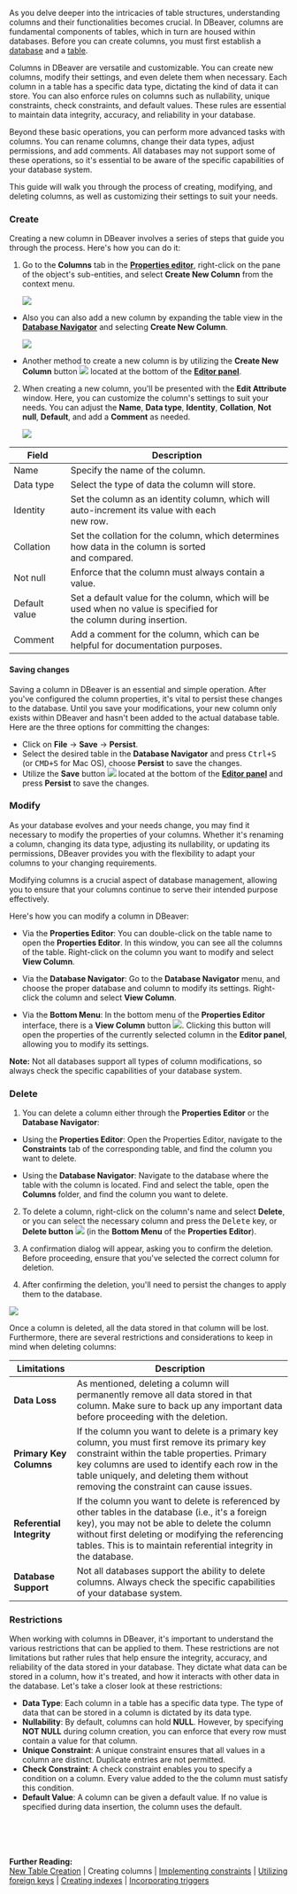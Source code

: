 As you delve deeper into the intricacies of table structures, understanding columns and their functionalities becomes
crucial. In DBeaver, columns are fundamental components of tables, which in turn are housed within databases. Before you
can create columns, you must first establish a [database](Connect-to-Database) and a [table](New-Table-Creation).

Columns in DBeaver are versatile and customizable. You can create new columns, modify their settings, and even delete
them when necessary. Each column in a table has a specific data type, dictating the kind of data it can store. You can also enforce rules on columns such as nullability, unique constraints, check constraints, and default values. These rules are essential to maintain data integrity, accuracy, and reliability in your database.

Beyond these basic operations, you can perform more advanced tasks with columns. You can rename columns, change
their data types, adjust permissions, and add comments. All databases may not support some of these operations,
so it's essential to be aware of the specific capabilities of your database system.

This guide will walk you through the process of creating, modifying, and deleting columns, as well as customizing their settings to suit your needs. 

### Create

Creating a new column in DBeaver involves a series of steps that guide you through the process. Here's how you can do it:

1) Go to the **Columns** tab in the **[Properties editor](Properties-Editor)**, right-click on the pane of the object's
   sub-entities, and select **Create New Column** from the context menu.

   ![](images/tutorial_images/4_RightClick_CreateNewColumn.png)  

- Also you can also add a new column by expanding the table view in the **[Database Navigator](Database-Navigator)** and
  selecting **Create New Column**.

   ![](images/tutorial_images/4a_ExpandTable_CreateNewColumn.png)  

- Another method to create a new column is by utilizing the **Create New Column**
  button ![](images/tutorial_images/4d_Column_Button.png) located at the bottom of the **[Editor panel](Data-Editor)**.  

2) When creating a new column, you'll be presented with the **Edit Attribute** window. Here, you can customize the
   column's settings to suit your needs. You can adjust the **Name**, **Data type**, **Identity**, **Collation**,
   **Not null**, **Default**, and add a **Comment** as needed.

   ![](images/tutorial_images/5_Column_Edit.png)  

 Field         | Description                                                                                                             
---------------|-------------------------------------------------------------------------------------------------------------------------
 Name          | Specify the name of the column.                                                                                         
 Data type     | Select the type of data the column will store.                                                                          
 Identity      | Set the column as an identity column, which will auto-increment its value with each <br> new row.                       
 Collation     | Set the collation for the column, which determines how data in the column is sorted <br> and compared.                  
 Not null      | Enforce that the column must always contain a value.                                                                    
 Default value | Set a default value for the column, which will be used when no value is specified for <br> the column during insertion. 
 Comment       | Add a comment for the column, which can be helpful for documentation purposes.                                           

#### Saving changes

Saving a column in DBeaver is an essential and simple operation. After you've configured the column properties, it's
vital to persist these changes to the database. Until you save your modifications, your new column only exists within DBeaver and hasn't been added to the actual database table. Here are the three options for committing the changes:

* Click on **File** -> **Save** -> **Persist**.
* Select the desired table in the **Database Navigator** and press <kbd>Ctrl+S</kbd> (or <kbd>CMD+S</kbd> for Mac OS),
  choose **Persist** to save the changes.
* Utilize the **Save** button ![](images/tutorial_images/10b_SaveButton.png) located at the bottom of the
  **[Editor panel](Data-Editor)** and press **Persist** to save the changes.

### Modify

As your database evolves and your needs change, you may find it necessary to modify the properties of your columns.
Whether it's renaming a column, changing its data type, adjusting its nullability, or updating its permissions, DBeaver
provides you with the flexibility to adapt your columns to your changing requirements.

Modifying columns is a crucial aspect of database management, allowing you to ensure that your columns continue to serve their intended purpose effectively.

Here's how you can modify a column in DBeaver:

* Via the **Properties Editor**: You can double-click on the table name to open the **Properties Editor**. In this window,
you can see all the columns of the table. Right-click on the column you want to modify and select **View Column**.

* Via the **Database Navigator**: Go to the **Database Navigator** menu, and choose the proper database and column to modify its
settings. Right-click the column and select **View Column**.

* Via the **Bottom Menu**: In the bottom menu of the **Properties Editor** interface, there is a **View Column** button ![](images/tutorial_images/View_column_button.png).
  Clicking this button will open the properties of the currently selected column in the **Editor panel**, allowing you to modify its settings.

**Note:** Not all databases support all types of column modifications, so always check the specific capabilities of
your database system.

### Delete

1) You can delete a column either through the **Properties Editor** or the **Database Navigator**:

- Using the **Properties Editor**: Open the Properties Editor, navigate to the **Constraints** tab of the corresponding table,
  and find the column you want to delete.

- Using the **Database Navigator**: Navigate to the database where the table with the column is located. Find and select
  the table, open the **Columns** folder, and find the column you want to delete.

2) To delete a column, right-click on the column's name and select **Delete**, or you can select the necessary column
   and press the <kbd>Delete</kbd> key, or **Delete button** ![](images/tutorial_images/Delete_button.png) (in the **Bottom Menu** of the **Properties Editor**).

3) A confirmation dialog will appear, asking you to confirm the deletion. Before proceeding, ensure that you've selected
   the correct column for deletion. 

4) After confirming the deletion, you'll need to persist the changes to apply them to the database.


![](images/tutorial_images/4c_Delete_Column.png)

Once a column is deleted, all the data stored in that column will be lost. Furthermore, there are several restrictions
and considerations to keep in mind when deleting columns:

 Limitations               | Description                                                                                                                                                                                                                                                                          
---------------------------|--------------------------------------------------------------------------------------------------------------------------------------------------------------------------------------------------------------------------------------------------------------------------------------
 **Data Loss**             | As mentioned, deleting a column will permanently remove all data stored in that column. Make sure to back up any important data before proceeding with the deletion.                                                                                                                 
 **Primary Key Columns**   | If the column you want to delete is a primary key column, you must first remove its primary key constraint within the table properties. Primary key columns are used to identify each row in the table uniquely, and deleting them without removing the constraint can cause issues. 
 **Referential Integrity** | If the column you want to delete is referenced by other tables in the database (i.e., it's a foreign key), you may not be able to delete the column without first deleting or modifying the referencing tables. This is to maintain referential integrity in the database.           
 **Database Support**      | Not all databases support the ability to delete columns. Always check the specific capabilities of your database system.                                                                                                                                                             

### Restrictions

When working with columns in DBeaver, it's important to understand the various restrictions that can be applied to them.
These restrictions are not limitations but rather rules that help ensure the integrity, accuracy, and reliability of
the data stored in your database. They dictate what data can be stored in a column, how it's treated, and how it
interacts with other data in the database. Let's take a closer look at these restrictions:

* **Data Type**: Each column in a table has a specific data type. The type of data that can be stored in a column is
  dictated by its data type.
* **Nullability**: By default, columns can hold **NULL**. However, by specifying **NOT NULL** during column creation, you can
  enforce that every row must contain a value for that column.
* **Unique Constraint**: A unique constraint ensures that all values in a column are distinct. Duplicate entries are not permitted.
* **Check Constraint**: A check constraint enables you to specify a condition on a column.  Every value added to the
  the column must satisfy this condition.
* **Default Value**: A column can be given a default value. If no value is specified during data insertion, the column uses
  the default.

<br><br><br><br>
**Further Reading:**<br>
[New Table Creation](New-Table-Creation) | Creating columns | [Implementing constraints](Implementing-Constraints) | [Utilizing foreign keys](Utilizing-Foreign-Keys) | [Creating indexes](Creating-Indexes) | [Incorporating triggers](Incorporating-Triggers)
